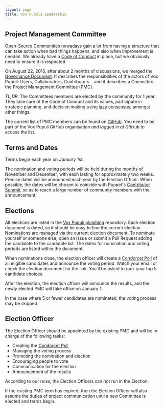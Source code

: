 ```yaml
---
layout: page
title: Vox Pupuli Leadership
---
```


## Project Management Committee

Open-Source Communities nowadays gain a lot from having a structure that can
take action when bad things happens, and also when improvement is needed. We
already have a [Code of Conduct][coc] in place, but we obviously need to ensure
it is respected.

On August 22, 2016, after about 2 months of discussions, we merged the [Governance
Document][gd]. It describes the responsibilities of the actors of Vox Pupuli:
Users, Collaborators, Contributors… and it describes a Committee, the Project
Management Committee (PMC).

*TL;DR*: The Committees members are elected by the community for 1 year. They take
care of the Code of Conduct and its values, participate in strategic planning,
and decision making using [lazy consensus][lazy], amongst other things.

The current list of PMC members can be found on [GitHub][maintainers]. You need
to be part of the Vox Pupuli GitHub organisation *and logged in at GitHub* to
access the list.

## Terms and Dates

Terms begin each year on *January 1st*.

The nomination and voting periods will be held during the months of November and
December, with each lasting for approximately two weeks. Precise dates will be
announced each year by the Election Officer. When possible, the dates will be
chosen to coincide with Puppet's [Contributor Summit][cso], so as to reach a
large number of community members with the announcement.

## Elections

All elections are listed in the [Vox Pupuli plumbing][elections] repository.
Each election document is dated, so it should be easy to find the current
election.  Nominations are managed via the current election document. To
nominate yourself or someone else, open an issue or submit a Pull Request adding
the candidate to the candidate list. The dates for nomination and voting periods
are listed within the document.

When nominations close, the election officer will create a [Condorcet
Poll][civs] of all eligible candidates and announce the voting period. Watch
your email or check the election document for the link. You'll be asked to rank
your top 5 candidate choices.

After the election, the election officer will announce the results, and the newly
elected PMC will take office on January 1.

In the case where 5 or fewer candidates are nominated, the voting process may be
skipped.

## Election Officer

The Election Officer should be appointed by the existing PMC and will be in
charge of the following tasks:

* Creating the [Condorcet Poll][civs]
* Managing the voting process
* Promoting the nomination and election
* Encouraging people to vote
* Communication for the election
* Announcement of the results

According to our rules, the Election Officers can not run in the Election.

If the existing PMC term has expired, then the Election Officer will also assume
the duties of project communication until a new Committee is elected and terms begin.

[coc]: https://voxpupuli.org/coc/
[gd]: https://github.com/voxpupuli/plumbing/blob/master/share/governance.md
[lazy]: https://github.com/voxpupuli/plumbing/blob/master/share/governance.md#lazy-consensus
[maintainers]: https://github.com/orgs/voxpupuli/teams/project-maintainers/members
[cso]: https://puppet.com/events/puppet-contributor-summit/
[elections]: https://github.com/voxpupuli/plumbing/tree/master/share/elections
[civs]: https://civs.cs.cornell.edu/
